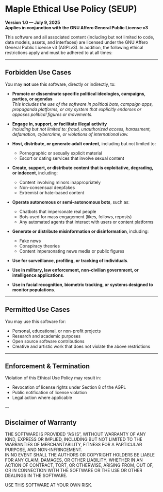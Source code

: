 # Maple Ethical Use Policy (SEUP)

**Version 1.0 — July 9, 2025**  
**Applies in conjunction with the GNU Affero General Public License v3**

This software and all associated content (including but not limited to code, data models, assets, and interfaces) are licensed under the GNU Affero General Public License v3 (AGPLv3). In addition, the following ethical restrictions apply and must be adhered to at all times:

---

## Forbidden Use Cases

You may **not** use this software, directly or indirectly, to:

- **Promote or disseminate specific political ideologies, campaigns, parties, or agendas**  
  _This includes the use of the software in political bots, campaign apps, propaganda platforms, or any system that explicitly endorses or opposes political figures or movements._

- **Engage in, support, or facilitate illegal activity**  
  _Including but not limited to: fraud, unauthorized access, harassment, defamation, cybercrime, or violations of international law._

- **Host, distribute, or generate adult content**, including but not limited to:  
  - Pornographic or sexually explicit material  
  - Escort or dating services that involve sexual content

- **Create, support, or distribute content that is exploitative, degrading, or indecent**, including:  
  - Content involving minors inappropriately  
  - Non-consensual deepfakes  
  - Extremist or hate-based content

- **Operate autonomous or semi-autonomous bots**, such as:  
  - Chatbots that impersonate real people  
  - Bots used for mass engagement (likes, follows, reposts)  
  - Any automated agents that interact with users or content platforms

- **Generate or distribute misinformation or disinformation**, including:  
  - Fake news  
  - Conspiracy theories  
  - Content impersonating news media or public figures

- **Use for surveillance, profiling, or tracking of individuals**.

- **Use in military, law enforcement, non-civilian government, or intelligence applications**.

- **Use in facial recognition, biometric tracking, or systems designed to monitor populations**.

---

## Permitted Use Cases

You may use this software for:

- Personal, educational, or non-profit projects  
- Research and academic purposes  
- Open source software contributions  
- Creative and artistic work that does not violate the above restrictions

---

## Enforcement & Termination

Violation of this Ethical Use Policy may result in:

- Revocation of license rights under Section 8 of the AGPL  
- Public notification of license violation  
- Legal action where applicable

--

## Disclaimer of Warranty

THE SOFTWARE IS PROVIDED “AS IS”, WITHOUT WARRANTY OF ANY KIND, EXPRESS OR IMPLIED, INCLUDING BUT NOT LIMITED TO THE WARRANTIES OF MERCHANTABILITY, FITNESS FOR A PARTICULAR PURPOSE, AND NON-INFRINGEMENT.  
IN NO EVENT SHALL THE AUTHORS OR COPYRIGHT HOLDERS BE LIABLE FOR ANY CLAIM, DAMAGES, OR OTHER LIABILITY, WHETHER IN AN ACTION OF CONTRACT, TORT, OR OTHERWISE, ARISING FROM, OUT OF, OR IN CONNECTION WITH THE SOFTWARE OR THE USE OR OTHER DEALINGS IN THE SOFTWARE.

USE THIS SOFTWARE AT YOUR OWN RISK.
